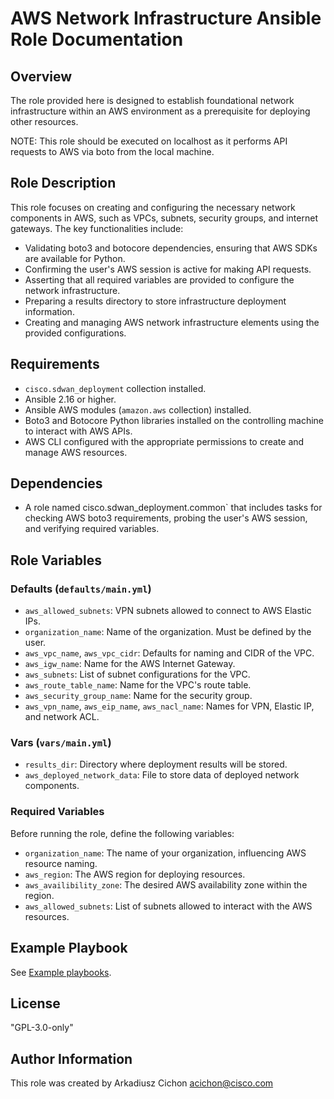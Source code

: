 # AWS Network Infrastructure Ansible Role Documentation

## Overview

The role provided here is designed to establish foundational network infrastructure within an AWS environment as a prerequisite for deploying other resources.

NOTE: This role should be executed on localhost as it performs API requests to AWS via boto from the local machine.

## Role Description

This role focuses on creating and configuring the necessary network components in AWS, such as VPCs, subnets, security groups, and internet gateways. The key functionalities include:

- Validating boto3 and botocore dependencies, ensuring that AWS SDKs are available for Python.
- Confirming the user's AWS session is active for making API requests.
- Asserting that all required variables are provided to configure the network infrastructure.
- Preparing a results directory to store infrastructure deployment information.
- Creating and managing AWS network infrastructure elements using the provided configurations.

## Requirements

- `cisco.sdwan_deployment` collection installed.
- Ansible 2.16 or higher.
- Ansible AWS modules (`amazon.aws` collection) installed.
- Boto3 and Botocore Python libraries installed on the controlling machine to interact with AWS APIs.
- AWS CLI configured with the appropriate permissions to create and manage AWS resources.

## Dependencies

- A role named cisco.sdwan_deployment.common`  that includes tasks for checking AWS boto3 requirements, probing the user's AWS session, and verifying required variables.

## Role Variables

### Defaults (`defaults/main.yml`)

- `aws_allowed_subnets`: VPN subnets allowed to connect to AWS Elastic IPs.
- `organization_name`: Name of the organization. Must be defined by the user.
- `aws_vpc_name`, `aws_vpc_cidr`: Defaults for naming and CIDR of the VPC.
- `aws_igw_name`: Name for the AWS Internet Gateway.
- `aws_subnets`: List of subnet configurations for the VPC.
- `aws_route_table_name`: Name for the VPC's route table.
- `aws_security_group_name`: Name for the security group.
- `aws_vpn_name`, `aws_eip_name`, `aws_nacl_name`: Names for VPN, Elastic IP, and network ACL.

### Vars (`vars/main.yml`)

- `results_dir`: Directory where deployment results will be stored.
- `aws_deployed_network_data`: File to store data of deployed network components.

### Required Variables

Before running the role, define the following variables:

- `organization_name`: The name of your organization, influencing AWS resource naming.
- `aws_region`: The AWS region for deploying resources.
- `aws_availibility_zone`: The desired AWS availability zone within the region.
- `aws_allowed_subnets`: List of subnets allowed to interact with the AWS resources.

## Example Playbook

See [Example playbooks](https://github.com/cisco-open/ansible-collection-sdwan-deployment/tree/main/playbooks).

## License

"GPL-3.0-only"

## Author Information

This role was created by Arkadiusz Cichon <acichon@cisco.com>
